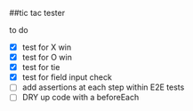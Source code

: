 ##tic tac tester

to do
- [x] test for X win
- [x] test for O win
- [x] test for tie
- [x] test for field input check
- [ ] add assertions at each step within E2E tests
- [ ] DRY up code with a beforeEach